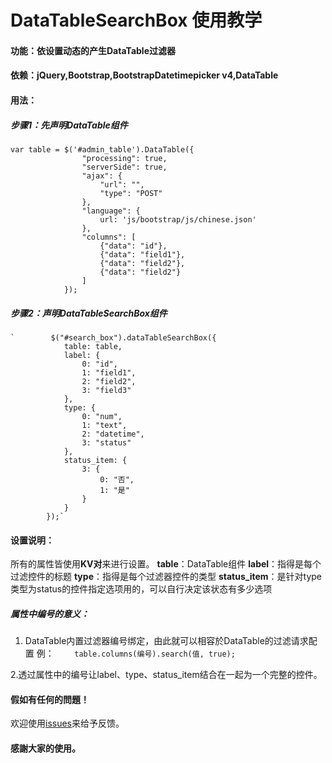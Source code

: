 # DataTableSearchBox 使用教学

#### 功能：依设置动态的产生DataTable过滤器
#### 依赖：jQuery,Bootstrap,BootstrapDatetimepicker v4,DataTable

#### 用法：
##### 步骤1：先声明DataTable组件
    var table = $('#admin_table').DataTable({
                    "processing": true,
                    "serverSide": true,
                    "ajax": {
                        "url": "",
                        "type": "POST"
                    },
                    "language": {
                        url: 'js/bootstrap/js/chinese.json'
                    },
                    "columns": [
                        {"data": "id"},
                        {"data": "field1"},
                        {"data": "field2"},
                        {"data": "field2"}
                    ]
                });
    
##### 步骤2：声明DataTableSearchBox组件

    `        $("#search_box").dataTableSearchBox({
                table: table,
                label: {
                    0: "id",
                    1: "field1",
                    2: "field2",
                    3: "field3"
                },
                type: {
                    0: "num",
                    1: "text",
                    2: "datetime",
                    3: "status"
                },
                status_item: {
                    3: {
                        0: "否",
                        1: "是"
                    }
                }
            });`


#### 设置说明：
所有的属性皆使用**KV对**来进行设置。
**table**：DataTable组件
**label**：指得是每个过滤控件的标题
**type**：指得是每个过滤器控件的类型
**status_item**：是针对type类型为status的控件指定选项用的，可以自行决定该状态有多少选项

##### 属性中编号的意义：
1. DataTable内置过滤器编号绑定，由此就可以相容於DataTable的过滤请求配置
例：
`    table.columns(编号).search(值, true);`

2.透过属性中的编号让label、type、status_item结合在一起为一个完整的控件。

#### 假如有任何的問題！

欢迎使用[issues][1]来给予反馈。

#### 感謝大家的使用。
[1]: http://192.168.18.19/larrynis/DataTableSearchBox/issues
